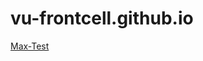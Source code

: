 # vu-frontcell.github.io

[Max-Test](se.futureordering.app://https://maxburgers-test.futureordering.com/se/en-us/delivery)

